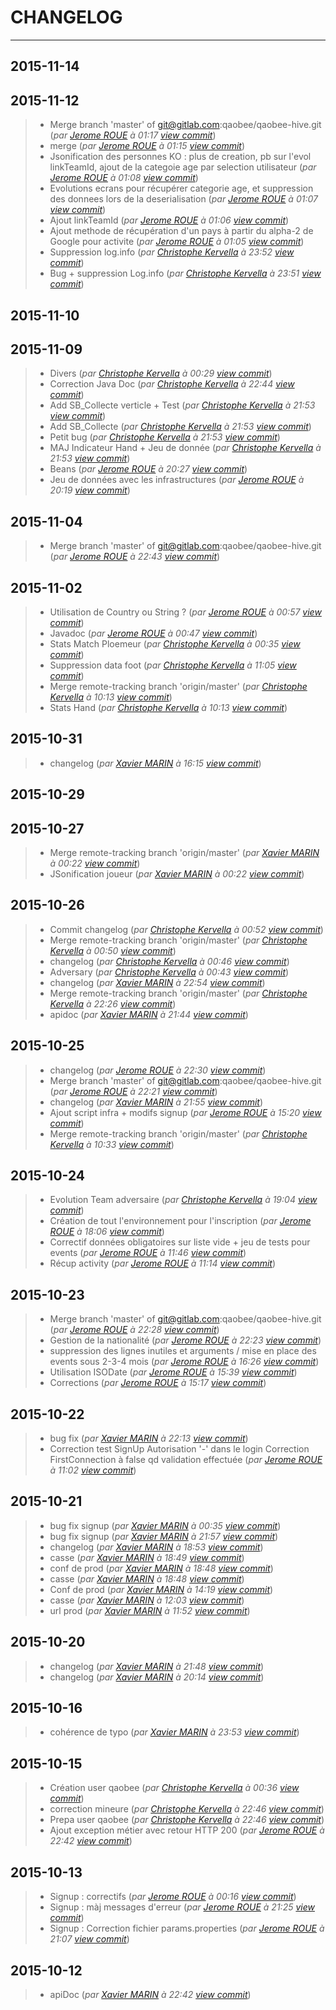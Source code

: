 # CHANGELOG
---

## 2015-11-14

## 2015-11-12
> + Merge branch 'master' of git@gitlab.com:qaobee/qaobee-hive.git (*par [Jerome ROUE](jerome.roue@gmail.com) à 01:17 [view commit](https://gitlab.com/qaobee/qaobee-swarn/commit/22328a522950be57391c09a9116da6cb6d776fff)*)
> + merge (*par [Jerome ROUE](jerome.roue@gmail.com) à 01:15 [view commit](https://gitlab.com/qaobee/qaobee-swarn/commit/b8f2dca725856dc34649c5fc89f4076335b13dcb)*)
> + Jsonification des personnes KO : plus de creation, pb sur l'evol linkTeamId, ajout de la categoie age par selection utilisateur (*par [Jerome ROUE](jerome.roue@gmail.com) à 01:08 [view commit](https://gitlab.com/qaobee/qaobee-swarn/commit/355c233f7a3ce7afce01633870d606e1b8e80893)*)
> + Evolutions ecrans pour récupérer categorie age, et suppression des donnees lors de la deserialisation (*par [Jerome ROUE](jerome.roue@gmail.com) à 01:07 [view commit](https://gitlab.com/qaobee/qaobee-swarn/commit/6757fcd982ab5cd7f0d69f4a21c494fa7c9df4b2)*)
> + Ajout linkTeamId (*par [Jerome ROUE](jerome.roue@gmail.com) à 01:06 [view commit](https://gitlab.com/qaobee/qaobee-swarn/commit/ede76fb29eb0655a3120f88fe2bfe3e71a6b95aa)*)
> + Ajout methode de récupération d'un pays à partir du alpha-2 de Google pour activite (*par [Jerome ROUE](jerome.roue@gmail.com) à 01:05 [view commit](https://gitlab.com/qaobee/qaobee-swarn/commit/03397ff10bb365daa8b340f8411b9bbcf2f43327)*)
> + Suppression log.info (*par [Christophe Kervella](ch.kervella@gmail.com) à 23:52 [view commit](https://gitlab.com/qaobee/qaobee-swarn/commit/fe6d2227e9e4a2640884ee1569e9cd811cf78837)*)
> + Bug + suppression Log.info (*par [Christophe Kervella](ch.kervella@gmail.com) à 23:51 [view commit](https://gitlab.com/qaobee/qaobee-swarn/commit/3405ddeddd6531d40024b2c0c73723633046ebfe)*)

## 2015-11-10

## 2015-11-09
> + Divers (*par [Christophe Kervella](ch.kervella@gmail.com) à 00:29 [view commit](https://gitlab.com/qaobee/qaobee-swarn/commit/3576beabd0d7571eab4207a5fe9bcc147454064f)*)
> + Correction Java Doc (*par [Christophe Kervella](ch.kervella@gmail.com) à 22:44 [view commit](https://gitlab.com/qaobee/qaobee-swarn/commit/f52703900f61f72b6599ecfcb09ccaaea90a7041)*)
> + Add SB_Collecte verticle + Test (*par [Christophe Kervella](ch.kervella@gmail.com) à 21:53 [view commit](https://gitlab.com/qaobee/qaobee-swarn/commit/2002421c094c6ee550276a70c0bde036e990190d)*)
> + Add SB_Collecte (*par [Christophe Kervella](ch.kervella@gmail.com) à 21:53 [view commit](https://gitlab.com/qaobee/qaobee-swarn/commit/6be8466321806758e3713037a5e15d75d2c6f6bc)*)
> + Petit bug (*par [Christophe Kervella](ch.kervella@gmail.com) à 21:53 [view commit](https://gitlab.com/qaobee/qaobee-swarn/commit/f66843003e4421c76f853ce11321d7b88e349430)*)
> + MAJ Indicateur Hand + Jeu de donnée (*par [Christophe Kervella](ch.kervella@gmail.com) à 21:53 [view commit](https://gitlab.com/qaobee/qaobee-swarn/commit/42c5913961a0cc0213233a376f9d42fd028532fe)*)
> + Beans (*par [Jerome ROUE](jerome.roue@gmail.com) à 20:27 [view commit](https://gitlab.com/qaobee/qaobee-swarn/commit/3b86b0ce7b1717a5e8de92fdeda6b77d5d1ee34c)*)
> + Jeu de données avec les infrastructures (*par [Jerome ROUE](jerome.roue@gmail.com) à 20:19 [view commit](https://gitlab.com/qaobee/qaobee-swarn/commit/566713b2d601e9b9bd0115310200600f6f646ffa)*)

## 2015-11-04
> + Merge branch 'master' of git@gitlab.com:qaobee/qaobee-hive.git (*par [Jerome ROUE](jerome.roue@gmail.com) à 22:43 [view commit](https://gitlab.com/qaobee/qaobee-swarn/commit/6178c7655fabf6968a04accb06f179ebd2081b85)*)

## 2015-11-02
> + Utilisation de Country ou String ? (*par [Jerome ROUE](jerome.roue@gmail.com) à 00:57 [view commit](https://gitlab.com/qaobee/qaobee-swarn/commit/318a16088712d6e1ef4ea7ef114601c0354206e9)*)
> + Javadoc (*par [Jerome ROUE](jerome.roue@gmail.com) à 00:47 [view commit](https://gitlab.com/qaobee/qaobee-swarn/commit/c72c49033c0e168992e6a2309d969e667ee4012f)*)
> + Stats Match Ploemeur (*par [Christophe Kervella](ch.kervella@gmail.com) à 00:35 [view commit](https://gitlab.com/qaobee/qaobee-swarn/commit/4c90d68a8b078b20aad2c0d78a588fcd9aaed7bf)*)
> + Suppression data foot (*par [Christophe Kervella](ch.kervella@gmail.com) à 11:05 [view commit](https://gitlab.com/qaobee/qaobee-swarn/commit/745cb4721d559b50502d63cc63eed98916e6f2aa)*)
> + Merge remote-tracking branch 'origin/master' (*par [Christophe Kervella](ch.kervella@gmail.com) à 10:13 [view commit](https://gitlab.com/qaobee/qaobee-swarn/commit/bb50b708caebb030dc6a3ed6c675cf5bc8b22ca5)*)
> + Stats Hand (*par [Christophe Kervella](ch.kervella@gmail.com) à 10:13 [view commit](https://gitlab.com/qaobee/qaobee-swarn/commit/9003df1e6d8dc30e0d91b50afca4940a811939be)*)

## 2015-10-31
> + changelog (*par [Xavier MARIN](marin.xavier@gmail.com) à 16:15 [view commit](https://gitlab.com/qaobee/qaobee-swarn/commit/50796f95f423bfba2dd97e7bcdc8978bfe294978)*)

## 2015-10-29

## 2015-10-27
> + Merge remote-tracking branch 'origin/master' (*par [Xavier MARIN](marin.xavier@gmail.com) à 00:22 [view commit](https://gitlab.com/qaobee/qaobee-swarn/commit/4f4c5ef90467063ab044e263944297e70de70a1f)*)
> + JSonification joueur (*par [Xavier MARIN](marin.xavier@gmail.com) à 00:22 [view commit](https://gitlab.com/qaobee/qaobee-swarn/commit/011fa86c4c787da3d8fd7accd196a15e28dfa227)*)

## 2015-10-26
> + Commit changelog (*par [Christophe Kervella](ch.kervella@gmail.com) à 00:52 [view commit](https://gitlab.com/qaobee/qaobee-swarn/commit/8ba96ca679b5c6f9b5bccc7d61d23004f867d75a)*)
> + Merge remote-tracking branch 'origin/master' (*par [Christophe Kervella](ch.kervella@gmail.com) à 00:50 [view commit](https://gitlab.com/qaobee/qaobee-swarn/commit/b547fd94ea5b53a0194f3f7ce47cf159b368fa09)*)
> + changelog (*par [Christophe Kervella](ch.kervella@gmail.com) à 00:46 [view commit](https://gitlab.com/qaobee/qaobee-swarn/commit/0a2db522142c8567fb325767492ce2e6912e322c)*)
> + Adversary (*par [Christophe Kervella](ch.kervella@gmail.com) à 00:43 [view commit](https://gitlab.com/qaobee/qaobee-swarn/commit/a4f54b317832ed97c47d214ee4934a210f4fbc69)*)
> + changelog (*par [Xavier MARIN](marin.xavier@gmail.com) à 22:54 [view commit](https://gitlab.com/qaobee/qaobee-swarn/commit/f6f0ddcb92e63e837e3d168a0c88db48c253721c)*)
> + Merge remote-tracking branch 'origin/master' (*par [Christophe Kervella](ch.kervella@gmail.com) à 22:26 [view commit](https://gitlab.com/qaobee/qaobee-swarn/commit/0461838486cec91a912e2ec96185008962795b16)*)
> + apidoc (*par [Xavier MARIN](marin.xavier@gmail.com) à 21:44 [view commit](https://gitlab.com/qaobee/qaobee-swarn/commit/5c5761671db12a34a3ef5244cd0d217cbd402f38)*)

## 2015-10-25
> + changelog (*par [Jerome ROUE](jerome.roue@gmail.com) à 22:30 [view commit](https://gitlab.com/qaobee/qaobee-swarn/commit/a4feddb97286a7a9fa32452baed55b9ecea4dbc4)*)
> + Merge branch 'master' of git@gitlab.com:qaobee/qaobee-hive.git (*par [Jerome ROUE](jerome.roue@gmail.com) à 22:21 [view commit](https://gitlab.com/qaobee/qaobee-swarn/commit/ea11d6bb3ee3dcbc936dc7c1f58e9e718872b33f)*)
> + changelog (*par [Xavier MARIN](marin.xavier@gmail.com) à 21:55 [view commit](https://gitlab.com/qaobee/qaobee-swarn/commit/53b5bdebf44e939dffaf7a2c16a07d4216e34568)*)
> + Ajout script infra + modifs signup (*par [Jerome ROUE](jerome.roue@gmail.com) à 15:20 [view commit](https://gitlab.com/qaobee/qaobee-swarn/commit/86bc29f1b4f067c34791670b24c179666ee07650)*)
> + Merge remote-tracking branch 'origin/master' (*par [Christophe Kervella](ch.kervella@gmail.com) à 10:33 [view commit](https://gitlab.com/qaobee/qaobee-swarn/commit/8bbe363f1443010e1c2cc395931692946f0b5b50)*)

## 2015-10-24
> + Evolution Team adversaire (*par [Christophe Kervella](ch.kervella@gmail.com) à 19:04 [view commit](https://gitlab.com/qaobee/qaobee-swarn/commit/ed9681b1ada5cb441e408471d62a7d809c28b5a2)*)
> + Création de tout l'environnement pour l'inscription (*par [Jerome ROUE](jerome.roue@gmail.com) à 18:06 [view commit](https://gitlab.com/qaobee/qaobee-swarn/commit/c47694c8746edbf7e01d9b668b7e818d02343306)*)
> + Correctif données obligatoires sur liste vide + jeu de tests pour events (*par [Jerome ROUE](jerome.roue@gmail.com) à 11:46 [view commit](https://gitlab.com/qaobee/qaobee-swarn/commit/a12c39c5455ce7fe0767233040123b9427e89aec)*)
> + Récup activity (*par [Jerome ROUE](jerome.roue@gmail.com) à 11:14 [view commit](https://gitlab.com/qaobee/qaobee-swarn/commit/be7604bc47b15b9f05fd0f5a84537dd4cba4ca49)*)

## 2015-10-23
> + Merge branch 'master' of git@gitlab.com:qaobee/qaobee-hive.git (*par [Jerome ROUE](jerome.roue@gmail.com) à 22:28 [view commit](https://gitlab.com/qaobee/qaobee-swarn/commit/c54bd822e7cc93f0b2f7c74d9f250868b197b871)*)
> + Gestion de la nationalité (*par [Jerome ROUE](jerome.roue@gmail.com) à 22:23 [view commit](https://gitlab.com/qaobee/qaobee-swarn/commit/855b10bf64615d2152403938afe5d9f2a7dcab58)*)
> + suppression des lignes inutiles et arguments / mise en place des events sous 2-3-4 mois (*par [Jerome ROUE](jerome.roue@gmail.com) à 16:26 [view commit](https://gitlab.com/qaobee/qaobee-swarn/commit/6b1d105d9c02e1f1f5882b0f159442384177f050)*)
> + Utilisation ISODate (*par [Jerome ROUE](jerome.roue@gmail.com) à 15:39 [view commit](https://gitlab.com/qaobee/qaobee-swarn/commit/3679d1973d00fd02c9b67e7b00b2644e2ad1eb0d)*)
> + Corrections (*par [Jerome ROUE](jerome.roue@gmail.com) à 15:17 [view commit](https://gitlab.com/qaobee/qaobee-swarn/commit/8a3ec0074cf7c49afe91ff35e321c077d5c5949e)*)

## 2015-10-22
> + bug fix (*par [Xavier MARIN](marin.xavier@gmail.com) à 22:13 [view commit](https://gitlab.com/qaobee/qaobee-swarn/commit/aa3dccdf75e132b6bd83b4296e41651a601a73f1)*)
> + Correction test SignUp Autorisation '-' dans le login Correction FirstConnection à false qd validation effectuée (*par [Jerome ROUE](jerome.roue@gmail.com) à 11:02 [view commit](https://gitlab.com/qaobee/qaobee-swarn/commit/106d0f2cfdb741d2820c48c58db3745c67e18af7)*)

## 2015-10-21
> + bug fix signup (*par [Xavier MARIN](marin.xavier@gmail.com) à 00:35 [view commit](https://gitlab.com/qaobee/qaobee-swarn/commit/4fe63475de5fb9099ac6776c81a667d3dd26f83e)*)
> + bug fix signup (*par [Xavier MARIN](marin.xavier@gmail.com) à 21:57 [view commit](https://gitlab.com/qaobee/qaobee-swarn/commit/b0bcd83c96e6f43f70cf563ac1055bf04df96174)*)
> + changelog (*par [Xavier MARIN](marin.xavier@gmail.com) à 18:53 [view commit](https://gitlab.com/qaobee/qaobee-swarn/commit/18d3c1b65f4b16e93c35590c816373f0025832b2)*)
> + casse (*par [Xavier MARIN](marin.xavier@gmail.com) à 18:49 [view commit](https://gitlab.com/qaobee/qaobee-swarn/commit/24e261ed3e87aa17553f72622f5f5b15e144950f)*)
> + conf de prod (*par [Xavier MARIN](marin.xavier@gmail.com) à 18:48 [view commit](https://gitlab.com/qaobee/qaobee-swarn/commit/11e911b072b9efbe3ab255e07f2a06d08b64ff24)*)
> + casse (*par [Xavier MARIN](marin.xavier@gmail.com) à 18:48 [view commit](https://gitlab.com/qaobee/qaobee-swarn/commit/1e25dbf2b1a3d2fcc3dfda73890edd7f9d904f9e)*)
> + Conf de prod (*par [Xavier MARIN](xavier.marin@arkea.com) à 14:19 [view commit](https://gitlab.com/qaobee/qaobee-swarn/commit/a2c15344a21f8ffa4cd2507b115851a19dec1a09)*)
> + casse (*par [Xavier MARIN](xavier.marin@arkea.com) à 12:03 [view commit](https://gitlab.com/qaobee/qaobee-swarn/commit/1e6594c5ca2dc46f0e697b154f5032dd060dc1f1)*)
> + url prod (*par [Xavier MARIN](xavier.marin@arkea.com) à 11:52 [view commit](https://gitlab.com/qaobee/qaobee-swarn/commit/f29cdfb541fc11f067ed7383889d206eedb843c4)*)

## 2015-10-20
> + changelog (*par [Xavier MARIN](marin.xavier@gmail.com) à 21:48 [view commit](https://gitlab.com/qaobee/qaobee-swarn/commit/67a8c947f443cc520e8a248f7f1f001bfd9ac041)*)
> + changelog (*par [Xavier MARIN](marin.xavier@gmail.com) à 20:14 [view commit](https://gitlab.com/qaobee/qaobee-swarn/commit/ccf0da21bf3d3ccd2ed8686778bc42863036942c)*)

## 2015-10-16
> + cohérence de typo (*par [Xavier MARIN](marin.xavier@gmail.com) à 23:53 [view commit](https://gitlab.com/qaobee/qaobee-swarn/commit/98470181445070c613ce7c83a2cee75614f4fed7)*)

## 2015-10-15
> + Création user qaobee (*par [Christophe Kervella](ch.kervella@gmail.com) à 00:36 [view commit](https://gitlab.com/qaobee/qaobee-swarn/commit/1518e2a5d86a72d9dacab817af159ea160d81dcd)*)
> + correction mineure (*par [Christophe Kervella](ch.kervella@gmail.com) à 22:46 [view commit](https://gitlab.com/qaobee/qaobee-swarn/commit/91d617a1a2c5d302b7accc8bb8ffc5ace18eeaf7)*)
> + Prepa user qaobee (*par [Christophe Kervella](ch.kervella@gmail.com) à 22:46 [view commit](https://gitlab.com/qaobee/qaobee-swarn/commit/3e04efee7d2314a069d16afe4ba2635f2add2db9)*)
> + Ajout exception métier avec retour HTTP 200 (*par [Jerome ROUE](jerome.roue@gmail.com) à 22:42 [view commit](https://gitlab.com/qaobee/qaobee-swarn/commit/713d1e7b4460f9111f731e841b67667fe751412d)*)

## 2015-10-13
> + Signup : correctifs (*par [Jerome ROUE](jerome.roue@gmail.com) à 00:16 [view commit](https://gitlab.com/qaobee/qaobee-swarn/commit/401ef0dc0ccde945d5eae96b23bc05582198e14a)*)
> + Signup : màj messages d'erreur (*par [Jerome ROUE](jerome.roue@gmail.com) à 21:25 [view commit](https://gitlab.com/qaobee/qaobee-swarn/commit/7903deeee85e57948c6114ace702d14e74276cb3)*)
> + Signup : Correction fichier params.properties (*par [Jerome ROUE](jerome.roue@gmail.com) à 21:07 [view commit](https://gitlab.com/qaobee/qaobee-swarn/commit/a68168b91de07335017e5763cdd8eb65a11110fc)*)

## 2015-10-12
> + apiDoc (*par [Xavier MARIN](marin.xavier@gmail.com) à 22:42 [view commit](https://gitlab.com/qaobee/qaobee-swarn/commit/bb2cb9c45e1246a44e88bec503b470b4a7dc2d1a)*)
